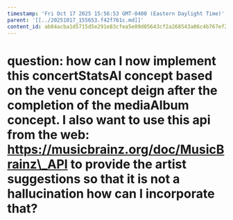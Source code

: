 ```yaml
---
timestamp: 'Fri Oct 17 2025 15:56:53 GMT-0400 (Eastern Daylight Time)'
parent: '[[../20251017_155653.f42f761c.md]]'
content_id: ab04acba1d5715d5e291e83cfea5e89d05643cf2a268543a06c4b767ef296c80
---
```


# question: how can I now implement this concertStatsAI concept based on the venu concept deign after the completion of the mediaAlbum concept. I also want to use this api from the web: https://musicbrainz.org/doc/MusicBrainz\_API to provide the artist suggestions so that it is not a hallucination how can I incorporate that?

